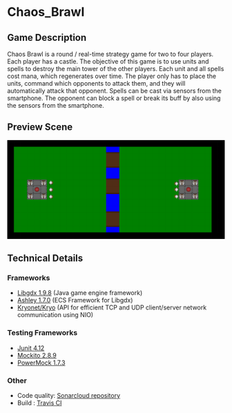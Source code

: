 # Chaos_Brawl
## Game Description
Chaos Brawl is a round / real-time strategy game for two to four players. Each player has a castle. The objective of this game is to use units and spells to destroy the main tower of the other players. Each unit and all spells cost mana, which regenerates over time. The player only has to place the units, command which opponents to attack them, and they will automatically attack that opponent. Spells can be cast via sensors from the smartphone. The opponent can block a spell or break its buff by also using the sensors from the smartphone.
## Preview Scene
![preview_scene](https://github.com/Florianpucher/Chaos_Brawl/blob/master/project_files/scene_preview.png)
## Technical Details
### Frameworks
* [Libgdx 1.9.8](https://libgdx.badlogicgames.com/) (Java game engine framework)
* [Ashley 1.7.0](https://github.com/libgdx/ashley)  (ECS Framework for Libgdx)
* [Kryonet/Kryo](https://github.com/EsotericSoftware/kryonet) (API for efficient TCP and UDP client/server network communication using NIO)
### Testing Frameworks
* [Junit 4.12](https://junit.org/junit4/)
* [Mockito 2.8.9](https://github.com/mockito/mockito)
* [PowerMock 1.7.3](https://github.com/powermock/powermock)
### Other
* Code quality: [Sonarcloud repository](https://sonarcloud.io/organizations/alisopp-github/projects)
* Build : [Travis CI](https://travis-ci.org/Florianpucher/Chaos_Brawl)
